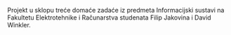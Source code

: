 Projekt u sklopu treće domaće zadaće iz predmeta Informacijski sustavi na Fakultetu Elektrotehnike i Računarstva studenata Filip Jakovina i David Winkler.
